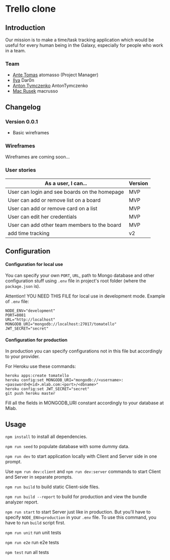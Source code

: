 # Trello clone

## Introduction
<div>
<p> Our mission is to make a time/task tracking application which would be useful for every human being in the Galaxy, especially for people who work in a team.</p>
</div>

### Team
<ul>
  <li><a href="https://github.com/atomasso">Ante Tomas</a> atomasso (Project Manager)</li>
  <li><a href="https://github.com/Dar0n">Ilya</a> Dar0n</li>
  <li><a href="https://github.com/AntonTymczenko">Anton Tymczenko</a> AntonTymczenko</li>
   <li><a href="https://github.com/macrusso">Mac Rusek</a> macrusso</li>
</ul>

## Changelog

### Version 0.0.1
<div>
  <ul>
    <li>Basic wireframes</li>
  </ul>
</div>

### Wireframes
<div>
<p>Wireframes are coming soon...</p>
</div>

### User stories

<div>

| As a user, I can... | Version |
| --- | --- |
| User can login and see boards on the homepage | MVP |
| User can add or remove list on a board | MVP |
| User can add or remove card on a list | MVP |
| User can edit her credentials | MVP |
| User can add other team members to the board | MVP |
| add time tracking | v2 |

</div>

## Configuration

#### Configuration for local use
You can specify your own `PORT`, `URL`, path to Mongo database and other
configuration stuff using `.env` file in project's root folder (where the
`package.json` is).

Attention!
YOU NEED THIS FILE for local use in development mode. Example of `.env` file:
```
NODE_ENV="development"
PORT=8081
URL="http://localhost"
MONGODB_URI="mongodb://localhost:27017/tomatello"
JWT_SECRET="secret"
```

#### Configuration for production
In production you can specify configurations not in this file but accordingly
to your provider.

For Heroku use these commands:
```
heroku apps:create tomatello
heroku config:set MONGODB_URI="mongodb://<username>:<password>@<id>.mlab.com:<port>/<dbname>"
heroku config:set JWT_SECRET="secret"
git push heroku master
```

Fill all the fields in MONGODB_URI constant accordingly to your database at Mlab.

## Usage

`npm install` to install all dependencies.

`npm run seed` to populate database with some dummy data.

`npm run dev` to start application locally with Client and Server side in one
prompt.

Use `npm run dev:client` and `npm run dev:server` commands to start Client and
Server in separate prompts.

`npm run build` to build static Client-side files.

`npm run build --report` to build for production and view the bundle analyzer
report.

`npm run start` to start Server just like in production. But you'll have
to specify `NODE_ENV=production` in your `.env` file. To use this command,
you have to run `build` script first.

`npm run unit` run unit tests

`npm run e2e` run e2e tests

`npm test` run all tests
